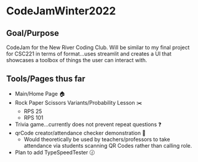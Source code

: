 # CodeJamWinter2022

## Goal/Purpose
CodeJam for the New River Coding Club.  Will be similar to my final project for CSC221 in terms of format...uses streamlit and creates a UI that showcases a toolbox of things the user can interact with.

## Tools/Pages thus far
* Main/Home Page :house:
* Rock Paper Scissors Variants/Probability Lesson :scissors:
  * RPS 25
  * RPS 101
* Trivia game...currently does not prevent repeat questions :question:
* qrCode creator/attendance checker demonstration :raising_hand:
  * Would theoretically be used by teachers/professors to take attendance via students scanning QR Codes rather than calling role.
* Plan to add TypeSpeedTester :clock130:
